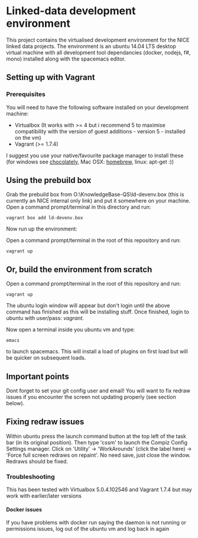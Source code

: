 # Linked-data development environment

This project contains the virtualised development environment for the NICE linked data projects.  The environment is an ubuntu 14.04 LTS desktop virtual machine with all development tool dependancies (docker, nodejs, f#, mono) installed along with the spacemacs editor.

## Setting up with Vagrant

### Prerequisites

You will need to have the following software installed on your development machine: 
* Virtualbox (It works with >= 4 but i recommend 5 to maximise compatibility with the version of guest additions - version 5 -  installed on the vm)
* Vagrant (>= 1.7.4)

I suggest you use your native/favourite package manager to install these (for windows see [chocolately](https://chocolatey.org/), Mac OSX: [homebrew](), linux: apt-get :))

## Using the prebuild box

Grab the prebuild box from O:\KnowledgeBase-QS\ld-devenv.box (this is currently an NICE internal only link) and put it somewhere on your machine.  Open a command prompt/terminal in this directory and run:

```
vagrant box add ld-devenv.box
```

Now run up the environment:

Open a command prompt/terminal in the root of this repository and run:

```
vagrant up
```

## Or, build the environment from scratch

Open a command prompt/terminal in the root of this repository and run:
```
vagrant up
```
The ubuntu login window will appear but don't login until the above command has finished as this will be installing stuff.  Once finished, login to ubuntu with user/pass: *vagrant*.

Now open a terminal inside you ubuntu vm and type: 
```
emacs
```
to launch spacemacs.  This will install a load of plugins on first load but will be quicker on subsequent loads.

## Important points

Dont forget to set your git config user and email!  You will want to fix redraw issues if you encounter the screen not updating properly (see section below).

## Fixing redraw issues
Within ubuntu press the launch command button at the top left of the task bar (in its original position).  Then type 'cssm' to launch the Compiz Config Settings manager.  Click on 'Utility' -> 'WorkArounds' (click the label here) -> 'Force full screen redraws on repaint'.  No need save, just close the window.  Redraws should be fixed.

### Troubleshooting

This has been tested with Virtualbox 5.0.4.102546 and Vagrant 1.7.4 but may work with earlier/later versions

#### Docker issues
If you have problems with docker run saying the daemon is not running or permissions issues, log out of the ubuntu vm and log back in again
